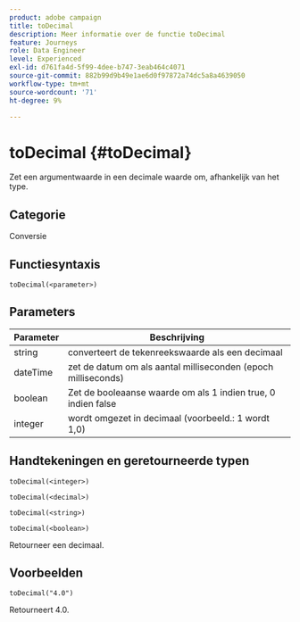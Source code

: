 ```yaml
---
product: adobe campaign
title: toDecimal
description: Meer informatie over de functie toDecimal
feature: Journeys
role: Data Engineer
level: Experienced
exl-id: d761fa4d-5f99-4dee-b747-3eab464c4071
source-git-commit: 882b99d9b49e1ae6d0f97872a74dc5a8a4639050
workflow-type: tm+mt
source-wordcount: '71'
ht-degree: 9%

---
```


# toDecimal {#toDecimal}

Zet een argumentwaarde in een decimale waarde om, afhankelijk van het type.

## Categorie

Conversie

## Functiesyntaxis

`toDecimal(<parameter>)`

## Parameters

| Parameter | Beschrijving |
|--- |--- |
| string | converteert de tekenreekswaarde als een decimaal |
| dateTime | zet de datum om als aantal milliseconden (epoch milliseconds) |
| boolean | Zet de booleaanse waarde om als 1 indien true, 0 indien false |
| integer | wordt omgezet in decimaal (voorbeeld.: 1 wordt 1,0) |

## Handtekeningen en geretourneerde typen

`toDecimal(<integer>)`

`toDecimal(<decimal>)`

`toDecimal(<string>)`

`toDecimal(<boolean>)`

Retourneer een decimaal.

## Voorbeelden

`toDecimal("4.0")`

Retourneert 4.0.
